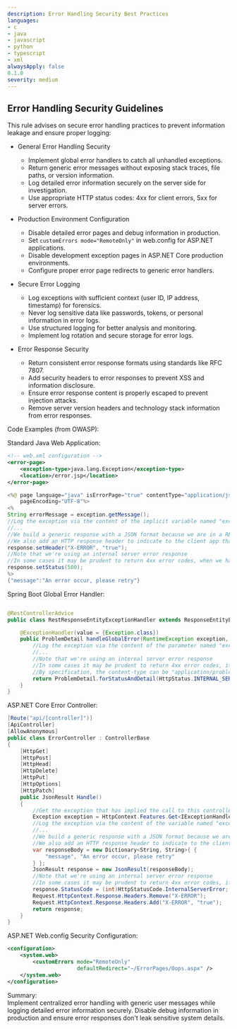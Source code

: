 ```yaml
---
description: Error Handling Security Best Practices
languages:
- c
- java
- javascript
- python
- typescript
- xml
alwaysApply: false
0.1.0
severity: medium
---
```


## Error Handling Security Guidelines

This rule advises on secure error handling practices to prevent information leakage and ensure proper logging:

- General Error Handling Security
  - Implement global error handlers to catch all unhandled exceptions.
  - Return generic error messages without exposing stack traces, file paths, or version information.
  - Log detailed error information securely on the server side for investigation.
  - Use appropriate HTTP status codes: 4xx for client errors, 5xx for server errors.

- Production Environment Configuration
  - Disable detailed error pages and debug information in production.
  - Set `customErrors mode="RemoteOnly"` in web.config for ASP.NET applications.
  - Disable development exception pages in ASP.NET Core production environments.
  - Configure proper error page redirects to generic error handlers.

- Secure Error Logging
  - Log exceptions with sufficient context (user ID, IP address, timestamp) for forensics.
  - Never log sensitive data like passwords, tokens, or personal information in error logs.
  - Use structured logging for better analysis and monitoring.
  - Implement log rotation and secure storage for error logs.

- Error Response Security
  - Return consistent error response formats using standards like RFC 7807.
  - Add security headers to error responses to prevent XSS and information disclosure.
  - Ensure error response content is properly escaped to prevent injection attacks.
  - Remove server version headers and technology stack information from error responses.

Code Examples (from OWASP):

Standard Java Web Application:
```xml
<!-- web.xml configuration -->
<error-page>
    <exception-type>java.lang.Exception</exception-type>
    <location>/error.jsp</location>
</error-page>
```

```java
<%@ page language="java" isErrorPage="true" contentType="application/json; charset=UTF-8"
    pageEncoding="UTF-8"%>
<%
String errorMessage = exception.getMessage();
//Log the exception via the content of the implicit variable named "exception"
//...
//We build a generic response with a JSON format because we are in a REST API app context
//We also add an HTTP response header to indicate to the client app that the response is an error
response.setHeader("X-ERROR", "true");
//Note that we're using an internal server error response
//In some cases it may be prudent to return 4xx error codes, when we have misbehaving clients
response.setStatus(500);
%>
{"message":"An error occur, please retry"}
```

Spring Boot Global Error Handler:
```java

@RestControllerAdvice
public class RestResponseEntityExceptionHandler extends ResponseEntityExceptionHandler {

    @ExceptionHandler(value = {Exception.class})
    public ProblemDetail handleGlobalError(RuntimeException exception, WebRequest request) {
        //Log the exception via the content of the parameter named "exception"
        //...
        //Note that we're using an internal server error response
        //In some cases it may be prudent to return 4xx error codes, if we have misbehaving clients
        //By specification, the content-type can be "application/problem+json" or "application/problem+xml"
        return ProblemDetail.forStatusAndDetail(HttpStatus.INTERNAL_SERVER_ERROR, "An error occur, please retry");
    }
}
```

ASP.NET Core Error Controller:
```csharp
[Route("api/[controller]")]
[ApiController]
[AllowAnonymous]
public class ErrorController : ControllerBase
{
    [HttpGet]
    [HttpPost]
    [HttpHead]
    [HttpDelete]
    [HttpPut]
    [HttpOptions]
    [HttpPatch]
    public JsonResult Handle()
    {
        //Get the exception that has implied the call to this controller
        Exception exception = HttpContext.Features.Get<IExceptionHandlerFeature>()?.Error;
        //Log the exception via the content of the variable named "exception" if it is not NULL
        //...
        //We build a generic response with a JSON format because we are in a REST API app context
        //We also add an HTTP response header to indicate to the client app that the response is an error
        var responseBody = new Dictionary<String, String>{ {
            "message", "An error occur, please retry"
        } };
        JsonResult response = new JsonResult(responseBody);
        //Note that we're using an internal server error response
        //In some cases it may be prudent to return 4xx error codes, if we have misbehaving clients
        response.StatusCode = (int)HttpStatusCode.InternalServerError;
        Request.HttpContext.Response.Headers.Remove("X-ERROR");
        Request.HttpContext.Response.Headers.Add("X-ERROR", "true");
        return response;
    }
}
```

ASP.NET Web.config Security Configuration:
```xml
<configuration>
    <system.web>
        <customErrors mode="RemoteOnly"
                      defaultRedirect="~/ErrorPages/Oops.aspx" />
    </system.web>
</configuration>
```

Summary:  
Implement centralized error handling with generic user messages while logging detailed error information securely. Disable debug information in production and ensure error responses don't leak sensitive system details.